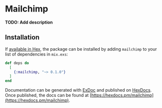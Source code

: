 # Mailchimp

**TODO: Add description**

## Installation

If [available in Hex](https://hex.pm/docs/publish), the package can be installed
by adding `mailchimp` to your list of dependencies in `mix.exs`:

```elixir
def deps do
  [
    {:mailchimp, "~> 0.1.0"}
  ]
end
```

Documentation can be generated with [ExDoc](https://github.com/elixir-lang/ex_doc)
and published on [HexDocs](https://hexdocs.pm). Once published, the docs can
be found at [https://hexdocs.pm/mailchimp](https://hexdocs.pm/mailchimp).

